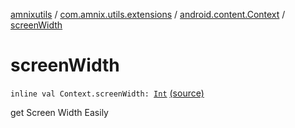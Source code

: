 [amnixutils](../../index.md) / [com.amnix.utils.extensions](../index.md) / [android.content.Context](index.md) / [screenWidth](./screen-width.md)

# screenWidth

`inline val Context.screenWidth: `[`Int`](https://kotlinlang.org/api/latest/jvm/stdlib/kotlin/-int/index.html) [(source)](https://github.com/AmniX/amnixUtils/tree/master/amnixutils/src/main/java/com/amnix/utils/extensions/ContextExtension.kt#L46)

get Screen Width Easily

